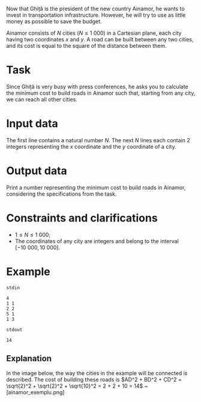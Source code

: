 Now that Ghiță is the president of the new country Ainamor, he wants to invest in transportation infrastructure. However, he will try to use as little money as possible to save the budget.

Ainamor consists of $N$ cities ($N \leq 1\ 000$) in a Cartesian plane, each city having two coordinates $x$ and $y$. A road can be built between any two cities, and its cost is equal to the square of the distance between them.

# Task
Since Ghiță is very busy with press conferences, he asks you to calculate the minimum cost to build roads in Ainamor such that, starting from any city, we can reach all other cities.

# Input data
The first line contains a natural number $N$.
The next $N$ lines each contain 2 integers representing the $x$ coordinate and the $y$ coordinate of a city.

# Output data
Print a number representing the minimum cost to build roads in Ainamor, considering the specifications from the task.

# Constraints and clarifications
* $1 \leq N \leq 1\ 000$;
* The coordinates of any city are integers and belong to the interval $[-10\ 000, 10\ 000]$.

# Example
`stdin`
```
4
1 1
2 2
5 1
1 3
```
`stdout`
```
14
```

## Explanation
In the image below, the way the cities in the example will be connected is described.
The cost of building these roads is $AD^2 + BD^2 + CD^2 = \sqrt{2}^2 + \sqrt{2}^2 + \sqrt{10}^2 = 2 + 2 + 10 = 14$
~[ainamor_exemplu.png]